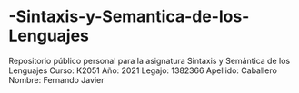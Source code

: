 # -Sintaxis-y-Semantica-de-los-Lenguajes
 Repositorio público personal para la asignatura
Sintaxis y Semántica de los Lenguajes
Curso: K2051
Año: 2021
Legajo: 1382366
Apellido: Caballero
Nombre: Fernando Javier
